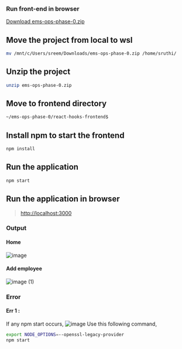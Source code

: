 ### Run front-end in browser

[Download ems-ops-phase-0.zip](https://github.com/Ranjitha75388/Tomcat/blob/main/3-tier-application-task/ems-ops-phase-0.zip)

## Move the project from local to wsl
```bash
mv /mnt/c/Users/sreem/Downloads/ems-ops-phase-0.zip /home/sruthi/
```
## Unzip the project
```bash
unzip ems-ops-phase-0.zip
```
## Move to frontend directory
```bash
~/ems-ops-phase-0/react-hooks-frontend$
```
## Install npm to start the frontend
```bash
npm install
```
## Run the application
```bash
npm start
```
## Run the application in browser
> [http://localhost:3000](http://localhost:3000)
### Output
#### Home
![image](https://github.com/user-attachments/assets/badbb7e4-3405-4a46-9724-7b249d9db447)
#### Add employee
![image (1)](https://github.com/user-attachments/assets/dc5ae649-7084-457d-b28b-10e2ddf2fb43)


### Error
#### Err 1 : 
If any npm start occurs,
![image](https://github.com/user-attachments/assets/760c7c79-3f6f-4afa-aad3-64d641725890)
Use this following command,
```bash
export NODE_OPTIONS=--openssl-legacy-provider
npm start
```


